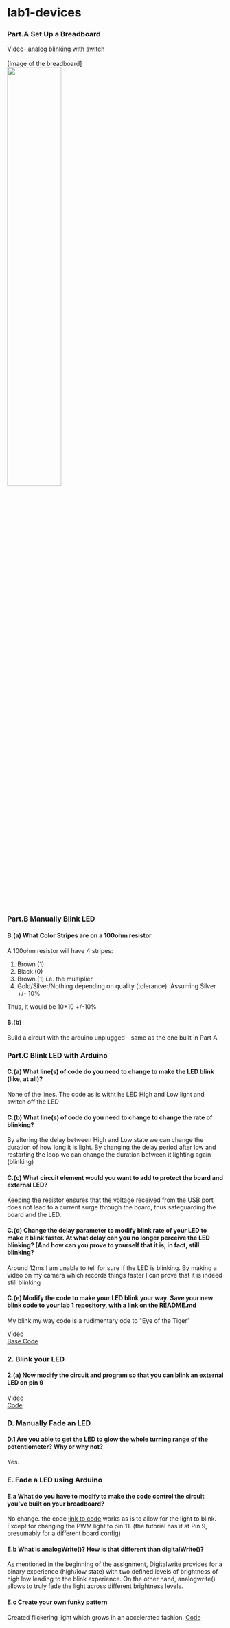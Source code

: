 # lab1-devices

### Part.A Set Up a Breadboard 
[Video- analog blinking with switch](https://imgur.com/pXVnc5Y)<br><br>
[Image of the breadboard]<br><img src="https://i.imgur.com/RYWS3ej.jpg" height="50%" width="50%">

### Part.B Manually Blink LED

#### B.(a) What Color Stripes are on a 100ohm resistor

A 100ohm resistor will have 4 stripes:<br>
1. Brown (1) <br>
2. Black (0) <br>
3. Brown (1) i.e. the multiplier <br>
4. Gold/Silver/Nothing depending on quality (tolerance). Assuming Silver +/- 10% <br>
  
Thus, it would be 10*10  +/-10%  <br>

#### B.(b)
Build a circuit with the arduino unplugged - same as the one built in Part A  

### Part.C Blink LED with Arduino

#### C.(a) What line(s) of code do you need to change to make the LED blink (like, at all)?

None of the lines. The code as is witht he LED High and Low light and switch off the LED

#### C.(b) What line(s) of code do you need to change to change the rate of blinking?

By altering the delay between High and Low state we can change the duration of how long it is light. By changing the delay period after low and restarting the loop we can change the duration between it lighting again (blinking)

#### C.(c) What circuit element would you want to add to protect the board and external LED?

Keeping the resistor ensures that the voltage received from the USB port does not lead to a current surge through the board, thus safeguarding the board and the LED.

#### C.(d) Change the delay parameter to modify blink rate of your LED to make it blink faster. At what delay can you no longer perceive the LED blinking? (And how can you prove to yourself that it is, in fact, still blinking?

Around 12ms I am unable to tell for sure if the LED is blinking. By making a video on my camera which records things faster I can prove that it is indeed still blinking

#### C.(e) Modify the code to make your LED blink your way. Save your new blink code to your lab 1 repository, with a link on the README.md

My blink my way code is a rudimentary ode to "Eye of the Tiger"

[Video](https://imgur.com/0nT93B4) <br>
[Base Code](https://github.com/ankit-health-tech/lab1-devices/blob/master/blinkmyway.ino)

### 2. Blink your LED

#### 2.(a) Now modify the circuit and program so that you can blink an external LED on pin 9

[Video](https://imgur.com/4UWX7OA) <br>
[Code](https://github.com/ankit-health-tech/lab1-devices/blob/master/blinkat9.ino)

### D. Manually Fade an LED

#### D.1 Are you able to get the LED to glow the whole turning range of the potentiometer? Why or why not?
Yes.

### E. Fade a LED using Arduino

#### E.a What do you have to modify to make the code control the circuit you've built on your breadboard?

No change. the code [link to code](https://www.arduino.cc/en/Tutorial/Fade) works as is to allow for the light to blink. Except for changing the PWM light to pin 11. (the tutorial has it at Pin 9, presumably for a different board config)

#### E.b What is analogWrite()? How is that different than digitalWrite()?

As mentioned in the beginning of the assignment, Digitalwrite provides for a binary experience (high/low state) with two defined levels of brightness of high low leading to the blink experience. On the other hand, analogwrite() allows to truly fade the light across different brightness levels.

#### E.c Create your own funky pattern
Created flickering light which grows in an accelerated fashion. 
[Code](https://github.com/ankit-health-tech/lab1-devices/blob/master/flickering_light.ino)




